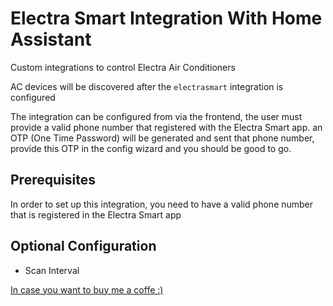 # Electra Smart Integration With Home Assistant

Custom integrations to control Electra Air Conditioners

AC devices will be discovered after the `electrasmart` integration is configured

The integration can be configured from via the frontend, the user must provide a valid phone number that registered with the Electra Smart app.
an OTP (One Time Password) will be generated and sent that phone number, provide this OTP in the config wizard and you should be good to go.

 ## Prerequisites

 In order to set up this integration, you need to have a valid phone number that is registered in the Electra Smart app


## Optional Configuration 

- Scan Interval 

 [In case you want to buy me a coffe :)](https://paypal.me/jafaratili?country.x=IL&locale.x=he_IL)